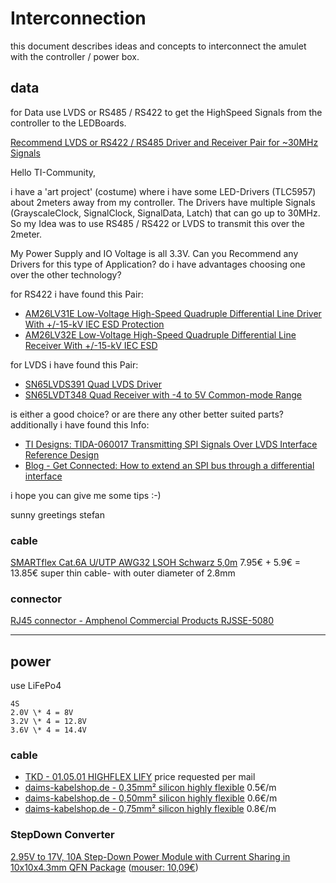 <!--lint disable list-item-indent-->
<!--lint disable list-item-bullet-indent-->
# Interconnection

this document describes ideas and concepts to interconnect the amulet with the controller / power box.

## data
for Data use LVDS or RS485 / RS422 to get the HighSpeed Signals from the controller to the LEDBoards.

[Recommend LVDS or RS422 / RS485 Driver and Receiver Pair for ~30MHz Signals](https://e2e.ti.com/support/interface/f/138/t/755140)

Hello TI-Community,

i have a 'art project' (costume) where i have some LED-Drivers (TLC5957) about 2meters away from my controller.
The Drivers have multiple Signals (GrayscaleClock, SignalClock, SignalData, Latch) that can go up to 30MHz.
So my Idea was to use RS485 / RS422 or LVDS to transmit this over the 2meter.

My Power Supply and IO Voltage is all 3.3V.
Can you Recommend any Drivers for this type of Application?
do i have advantages choosing one over the other technology?

for RS422 i have found this Pair:
- [AM26LV31E Low-Voltage High-Speed Quadruple Differential Line Driver With +/-15-kV IEC ESD Protection](http://www.ti.com/product/AM26LV31E)
- [AM26LV32E Low-Voltage High-Speed Quadruple Differential Line Receiver With +/-15-kV IEC ESD](http://www.ti.com/product/AM26LV32E)

for LVDS i have found this Pair:
- [SN65LVDS391 Quad LVDS Driver](http://www.ti.com/product/SN65LVDS391)
- [SN65LVDT348 Quad Receiver with -4 to 5V Common-mode Range](http://www.ti.com/product/SN65LVDT348)

is either a good choice?
or are there any other better suited parts?
additionally i have found this Info:
- [TI Designs: TIDA-060017 Transmitting SPI Signals Over LVDS Interface Reference Design](http://www.ti.com/lit/ug/tidued8/tidued8.pdf)
- [Blog - Get Connected: How to extend an SPI bus through a differential interface](https://e2e.ti.com/blogs_/b/analogwire/archive/2015/02/13/extending-spi-with-differential-signaling-technology)

i hope you can give me some tips :-)

sunny greetings
stefan

### cable

[SMARTflex Cat.6A U/UTP AWG32 LSOH Schwarz 5,0m](https://aixontec.com/SMARTflex-Cat6A-U-UTP-AWG32-LSOH-Schwarz-50m) 7.95€ + 5.9€ = 13.85€
super thin cable- with outer diameter of 2.8mm

### connector

[RJ45 connector - Amphenol Commercial Products RJSSE-5080](https://www.mouser.de/ProductDetail/523-RJSSE5080)

---

## power

use LiFePo4
```
4S
2.0V \* 4 = 8V
3.2V \* 4 = 12.8V
3.6V \* 4 = 14.4V
```

### cable

- [TKD - 01.05.01 HIGHFLEX LIFY](https://www.tkd-kabel.de/de/loesungen/produktbezogen/node-01.05-41/)
    price requested per mail
- [daims-kabelshop.de - 0,35mm² silicon highly flexible](https://shop.strato.de/epages/63697912.sf/sec9f439b4be0/?ObjectPath=/Shops/63697912/Products/20110/SubProducts/20110) 0.5€/m
- [daims-kabelshop.de - 0,50mm² silicon highly flexible](https://shop.strato.de/epages/63697912.sf/sec9f439b4be0/?ObjectPath=/Shops/63697912/Products/20200/SubProducts/20200) 0.6€/m
- [daims-kabelshop.de - 0,75mm² silicon highly flexible](https://shop.strato.de/epages/63697912.sf/sec9f439b4be0/?ObjectPath=/Shops/63697912/Products/20300/SubProducts/20300) 0.8€/m


### StepDown Converter

[2.95V to 17V, 10A Step-Down Power Module with Current Sharing in 10x10x4.3mm QFN Package](http://www.ti.com/product/lmz31710)
([mouser: 10,09€](https://www.mouser.de/Search/Refine.aspx?Keyword=LMZ31710))
